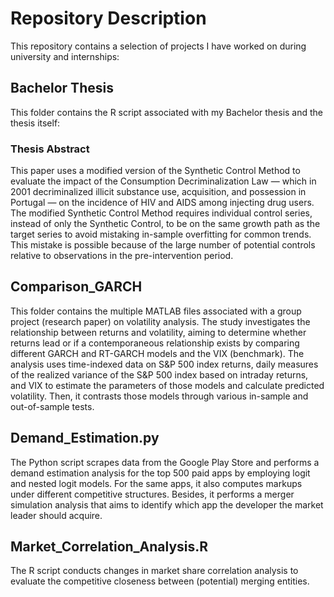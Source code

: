 
# Repository Description
This repository contains a selection of projects I have worked on during university and internships:

## Bachelor Thesis
This folder contains the R script associated with my Bachelor thesis and the thesis itself:

### Thesis Abstract 
This paper uses a modified version of the Synthetic Control Method to evaluate the impact of the Consumption Decriminalization Law — which in 2001 decriminalized illicit substance use, acquisition, and possession in Portugal — on the incidence of HIV and AIDS among injecting drug users. The modified Synthetic Control Method requires individual control series, instead of only the Synthetic Control, to be on the same growth path as the target series to avoid mistaking in-sample overfitting for common trends. This mistake is possible because of the large number of potential controls relative to observations in the pre-intervention period. 


## Comparison_GARCH
This folder contains the multiple MATLAB files associated with a group project (research paper) on volatility analysis. The study investigates the relationship between returns and volatility, aiming to determine whether returns lead or if a contemporaneous relationship exists by comparing different GARCH and RT-GARCH models and the VIX (benchmark). The analysis uses time-indexed data on S&P 500 index returns, daily measures of the realized variance of the S&P 500 index based on intraday returns, and VIX to estimate the parameters of those models and calculate predicted volatility. Then, it contrasts those models through various in-sample and out-of-sample tests. 

## Demand_Estimation.py
The Python script scrapes data from the Google Play Store and performs a demand estimation analysis for the top 500 paid apps by employing logit and nested logit models. For the same apps, it also computes markups under different competitive structures. Besides, it performs a merger simulation analysis that aims to identify which app the developer the market leader should acquire. 

## Market_Correlation_Analysis.R
The R script conducts changes in market share correlation analysis to evaluate the competitive closeness between (potential) merging entities.
